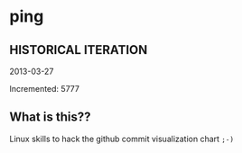 # ping

## HISTORICAL ITERATION
2013-03-27

Incremented: 5777

## What is this?? 
Linux skills to hack the github commit visualization chart `;-)`
